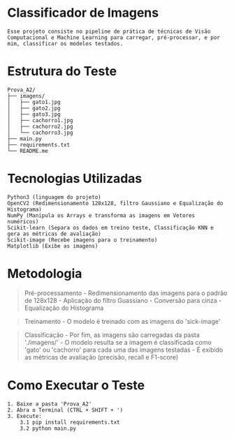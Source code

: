 # Classificador de Imagens #
    Esse projeto consiste no pipeline de prática de técnicas de Visão Computacional e Machine Learning para carregar, pré-processar, e por mim, classificar os modelos testados.

# Estrutura do Teste
    Prova_A2/
    ├── imagens/
    │   ├── gato1.jpg
    │   ├── gato2.jpg
    │   ├── gato3.jpg
    │   ├── cachorro1.jpg
    │   ├── cachorro2.jpg
    │   └── cachorro3.jpg  
    ├── main.py
    ├── requirements.txt
    └── README.me

# Tecnologias Utilizadas
    Python3 (linguagem do projeto)
    OpenCV2 (Redimensionamento 128x128, filtro Gaussiano e Equalização do Histograma)
    NumPy (Manipula os Arrays e transforma as imagens em Vetores numéricos)
    Scikit-learn (Separa os dados em treino teste, Classificação KNN e gera as métricas de avaliação)
    Scikit-image (Recebe imagens para o treinamento)
    Matplotlib (Exibe as imagens)

# Metodologia
> Pré-processamento
    - Redimensionamento das imagens para o padrão de 128x128
    - Aplicação do filtro Guassiano
    - Conversão para cinza
    - Equalização do Histograma

> Treinamento
    - O modelo é treinado com as imagens do 'sick-image'

> Classificação
    - Por fim, as imagens são carregadas da pasta './imagens/' 
    - O modelo resulta se a imagem é classificada como 'gato' ou 'cachorro' para cada uma das imagens testadas
    - É exibido as métricas de avaliação (precisão, recall e F1-score)

# Como Executar o Teste
    1. Baixe a pasta 'Prova_A2'
    2. Abra o Terminal (CTRL + SHIFT + ')
    3. Execute:
        3.1 pip install requirements.txt
        3.2 python main.py
